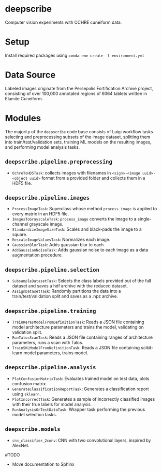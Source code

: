 # deepscribe
Computer vision experiments with OCHRE cuneiform data. 

# Setup

Install required packages using `conda env create -f environment.yml`

# Data Source

Labeled images originate from the Persepolis Fortification Archive project, consisting of over 100,000 annotated regions of 6064 tablets written in Elamite Cuneiform. 

# Modules

The majority of the `deepscribe` code base consists of Luigi workflow tasks selecting and preprocessing subsets of the image dataset, splitting them into train/test/validation sets, training ML models on the resulting images, and performing model analysis tasks. 

## `deepscribe.pipeline.preprocessing`

- `OchreToHD5Task`: collects images with filenames in `<sign>-<image uuid>-<object uuid>` format from a provided folder and collects them in a HDF5 file. 

## `deepscribe.pipeline.images`

- `ProcessImageTask`: Superclass whose method `process_image` is applied to every matrix in an HDF5 file. 
- `ImagesToGrayscaleTask`: `process_image` converts the image to a single-channel grayscale image.
- `StandardizeImageSizeTask`: Scales and black-pads the image to a square. 
- `RescaleImageValuesTask`: Normalizes each image. 
- `GaussianBlurTask`: Adds gaussian blur to each 
- `AddGaussianNoiseTask`: Adds gaussian noise to each image as a data augmentation procedure. 

## `deepscribe.pipeline.selection`

- `SubsampleDatasetTask`: Selects the class labels provided out of the full dataset and saves a hdf archive with the reduced dataset.
- `AssignDatasetTask`: Randomly partitions the data into a train/test/validation split and saves as a .npz archive.

## `deepscribe.pipeline.training`

- `TrainKerasModelFromDefinitionTask`: Reads a JSON file containing model architecture parameters and trains the model, validating on validation split. 
- `RunTalosScanTask`: Reads a JSON file containing ranges of architecture parameters, runs a scan with Talos. 
- `TrainSKLModelFromDefinitionTask`: Reads a JSON file containing scikit-learn model parameters, trains model. 

## `deepscribe.pipeline.analysis`
- `PlotConfusionMatrixTask`: Evaluates trained model on test data, plots confusion matrix. 
- `GenerateClassificationReportTask`: Generates a classification report using `sklearn`. 
- `PlotIncorrectTask`: Generates a sample of incorrectly classified images with their true labels for model analysis. 
- `RunAnalysisOnTestDataTask`: Wrapper task performing the previous model selection tasks. 

## `deepscribe.models`
 - `cnn_classifier_2conv`: CNN with two convolutional layers, inspired by AlexNet.  
 
 #TODO
 
 - Move documentation to Sphinx